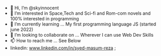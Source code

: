 - 👋 Hi, I’m @skyinnocent
- 👀 I’m interested in Space,Tech and Sci-fi and Rom-com novels and 100% interested in programming 
- 🌱 I’m currently learning ... My first programming language JS (started june 2022)
- 💞️ I’m looking to collaborate on ... Wherever I can use Web Dev Skills
- 📫 How to reach me ... See Below
- linkedin: www.linkedin.com/in/syed-masum-reza ;

<!---
skyinnocent/skyinnocent is a ✨ special ✨ repository because its `README.md` (this file) appears on your GitHub profile.
You can click the Preview link to take a look at your changes.
--->
